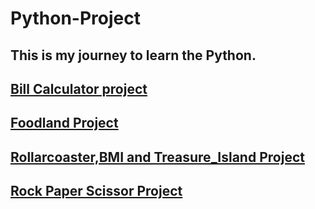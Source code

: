# Python-Project


## This is my journey to learn the Python.

## <a href="./Day1/bill_calculator.py">Bill Calculator project</a>

## <a href="./Day2/food_order.py">Foodland Project</a>

## <a href="./Day3">Rollarcoaster,BMI and Treasure_Island Project</a>

## <a href="./Day4">Rock Paper Scissor Project</a>

